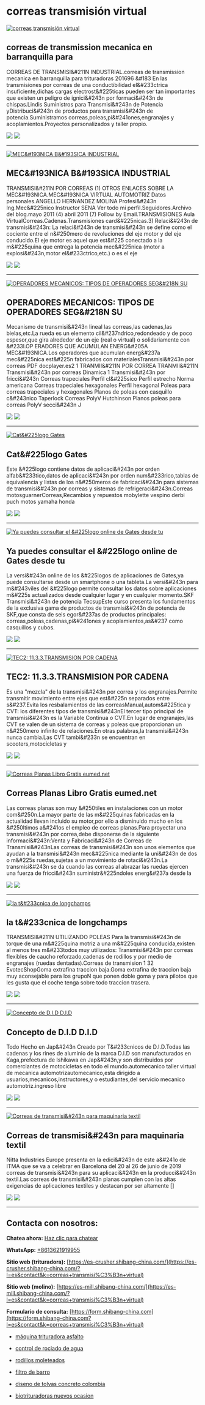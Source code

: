 # correas transmisión virtual

<a href="https://swt.shibang-china.com/?l=es&img&k=correas+transmisi%C3%B3n+virtual" target="_blank">![correas transmisión virtual](http://static.shibang-china.com/all-800x300/1144.jpg)</a>

## correas de transmission mecanica en barranquilla para
CORREAS DE TRANSMISI&#211N INDUSTRIAL.correas de transmission mecanica en barranquilla para trituradoras 201696 &#183 En las transmisiones por correas de una conductibilidad el&#233ctrica insuficiente,dichas cargas electrost&#225ticas pueden ser tan importantes que existen un peligro de ignici&#243n por formaci&#243n de chispas.Lindis Suministros para Transmisi&#243n de Potencia yDistribuci&#243n de productos para transmisi&#243n de potencia.Suministramos correas,poleas,pi&#241ones,engranajes y acoplamientos.Proyectos personalizados y taller propio.


<a href="https://whatsapp.shibangsoft.com/WhatsApp.php" target="_blank" title="WhatsApp">![](http://static.shibang-china.com/icon/whatsapp.png)</a> <a href="https://swt.shibang-china.com/?l=es&icon&k=correas+transmisi%C3%B3n+virtual" target="_blank">![](http://static.shibang-china.com/icon/chat-es.png)</a>

---

<a href="https://swt.shibang-china.com/?l=es&img&k=correas+transmisi%C3%B3n+virtual" target="_blank">![MEC&#193NICA B&#193SICA INDUSTRIAL](http://static.shibang-china.com/all-800x300/704.jpg)</a>

## MEC&#193NICA B&#193SICA INDUSTRIAL
TRANSMISI&#211N POR CORREAS (1) OTROS ENLACES SOBRE LA MEC&#193NICA.MEC&#193NICA VIRTUAL AUTOMOTRIZ Datos personales.ANGELLO HERNANDEZ MOLINA Profesi&#243n Ing.Mec&#225nico Instructor SENA Ver todo mi perfil.Seguidores.Archivo del blog.mayo 2011 (4) abril 2011 (7) Follow by Email.TRANSMISIONES Aula VirtualCorreas.Cadenas.Transmisiones card&#225nicas.3) Relaci&#243n de transmisi&#243n: La relaci&#243n de transmisi&#243n se define como el cociente entre el n&#250mero de revoluciones del eje motor y del eje conducido.El eje motor es aquel que est&#225 conectado a la m&#225quina que entrega la potencia mec&#225nica (motor a explosi&#243n,motor el&#233ctrico,etc.) o es el eje


<a href="https://whatsapp.shibangsoft.com/WhatsApp.php" target="_blank" title="WhatsApp">![](http://static.shibang-china.com/icon/whatsapp.png)</a> <a href="https://swt.shibang-china.com/?l=es&icon&k=correas+transmisi%C3%B3n+virtual" target="_blank">![](http://static.shibang-china.com/icon/chat-es.png)</a>

---

<a href="https://swt.shibang-china.com/?l=es&img&k=correas+transmisi%C3%B3n+virtual" target="_blank">![OPERADORES MECANICOS: TIPOS DE OPERADORES SEG&#218N SU](http://static.shibang-china.com/all-800x300/1148.jpg)</a>

## OPERADORES MECANICOS: TIPOS DE OPERADORES SEG&#218N SU
Mecanismo de transmisi&#243n lineal las correas,las cadenas,las bielas,etc.La rueda es un elemento cil&#237ndrico,redondeado y de poco espesor,que gira alrededor de un eje (real o virtual) o solidariamente con &#233l.OP ERADORES QUE ACUMULAN ENERG&#205A MEC&#193NICA.Los operadores que acumulan energ&#237a mec&#225nica est&#225n fabricados con materialesTransmisi&#243n por correas PDF docplayer.es2 1 TRANMII&#211N POR CORREA TRANMII&#211N Transmisi&#243n por correas Dinamica 1 Transmisi&#243n por fricci&#243n Correas trapeciales Perfil cl&#225sico Perfil estrecho Norma americana Correas trapeciales hexagonales Perfil hexagonal Poleas para correas trapeciales y hexagonales Planos de poleas con casquillo c&#243nico Taperlock Correas PolyV Hutchinson Planos poleas para correas PolyV secci&#243n J


<a href="https://whatsapp.shibangsoft.com/WhatsApp.php" target="_blank" title="WhatsApp">![](http://static.shibang-china.com/icon/whatsapp.png)</a> <a href="https://swt.shibang-china.com/?l=es&icon&k=correas+transmisi%C3%B3n+virtual" target="_blank">![](http://static.shibang-china.com/icon/chat-es.png)</a>

---

<a href="https://swt.shibang-china.com/?l=es&img&k=correas+transmisi%C3%B3n+virtual" target="_blank">![Cat&#225logo Gates](http://static.shibang-china.com/all-800x300/93.jpg)</a>

## Cat&#225logo Gates
Este &#225logo contiene datos de aplicaci&#243n por orden alfab&#233tico,datos de aplicaci&#243n por orden num&#233rico,tablas de equivalencia y listas de los n&#250meros de fabricaci&#243n para sistemas de transmisi&#243n por correas y sistemas de refrigeraci&#243n.Correas motosguarnerCorreas,Recambios y repuestos mobylette vespino derbi puch motos yamaha honda


<a href="https://whatsapp.shibangsoft.com/WhatsApp.php" target="_blank" title="WhatsApp">![](http://static.shibang-china.com/icon/whatsapp.png)</a> <a href="https://swt.shibang-china.com/?l=es&icon&k=correas+transmisi%C3%B3n+virtual" target="_blank">![](http://static.shibang-china.com/icon/chat-es.png)</a>

---

<a href="https://swt.shibang-china.com/?l=es&img&k=correas+transmisi%C3%B3n+virtual" target="_blank">![Ya puedes consultar el &#225logo online de Gates desde tu](http://static.shibang-china.com/all-800x300/1223.jpg)</a>

## Ya puedes consultar el &#225logo online de Gates desde tu
La versi&#243n online de los &#225logos de aplicaciones de Gates,ya puede consultarse desde un smartphone o una tableta.La versi&#243n para m&#243viles del &#225logo permite consultar los datos sobre aplicaciones m&#225s actualizados desde cualquier lugar y en cualquier momento.SKF Transmisi&#243n de potencia TecsupEste curso presenta los fundamentos de la exclusiva gama de productos de transmisi&#243n de potencia de SKF,que consta de seis egor&#237as de productos principales: correas,poleas,cadenas,pi&#241ones y acoplamientos,as&#237 como casquillos y cubos.


<a href="https://whatsapp.shibangsoft.com/WhatsApp.php" target="_blank" title="WhatsApp">![](http://static.shibang-china.com/icon/whatsapp.png)</a> <a href="https://swt.shibang-china.com/?l=es&icon&k=correas+transmisi%C3%B3n+virtual" target="_blank">![](http://static.shibang-china.com/icon/chat-es.png)</a>

---

<a href="https://swt.shibang-china.com/?l=es&img&k=correas+transmisi%C3%B3n+virtual" target="_blank">![TEC2: 11.3.3.TRANSMISION POR CADENA](http://static.shibang-china.com/all-800x300/1136.jpg)</a>

## TEC2: 11.3.3.TRANSMISION POR CADENA
Es una "mezcla" de la transmisi&#243n por correa y los engranajes.Permite transmitir movimiento entre ejes que est&#225n separados entre s&#237.Evita los resbalamientos de las correasManual,autom&#225tica y CVT: los diferentes tipos de transmisi&#243nEl tercer tipo principal de transmisi&#243n es la Variable Continua o CVT.En lugar de engranajes,las CVT se valen de un sistema de correas y poleas que proporcionan un n&#250mero infinito de relaciones.En otras palabras,la transmisi&#243n nunca cambia.Las CVT tambi&#233n se encuentran en scooters,motocicletas y


<a href="https://whatsapp.shibangsoft.com/WhatsApp.php" target="_blank" title="WhatsApp">![](http://static.shibang-china.com/icon/whatsapp.png)</a> <a href="https://swt.shibang-china.com/?l=es&icon&k=correas+transmisi%C3%B3n+virtual" target="_blank">![](http://static.shibang-china.com/icon/chat-es.png)</a>

---

<a href="https://swt.shibang-china.com/?l=es&img&k=correas+transmisi%C3%B3n+virtual" target="_blank">![Correas Planas Libro Gratis eumed.net](http://static.shibang-china.com/all-800x300/699.jpg)</a>

## Correas Planas Libro Gratis eumed.net
Las correas planas son muy &#250tiles en instalaciones con un motor com&#250n.La mayor parte de las m&#225quinas fabricadas en la actualidad llevan incluido su motor,por ello a disminuido mucho en los &#250ltimos a&#241os el empleo de correas planas.Para proyectar una transmisi&#243n por correa,debe disponerse de la siguiente informaci&#243n:Venta y Fabricaci&#243n de Correas de Transmisi&#243nLas correas de transmisi&#243n son unos elementos que ayudan a la transmisi&#243n mec&#225nica mediante la uni&#243n de dos o m&#225s ruedas,sujetas a un movimiento de rotaci&#243n.La transmisi&#243n se da cuando las correas al abrazar las ruedas ejercen una fuerza de fricci&#243n suministr&#225ndoles energ&#237a desde la


<a href="https://whatsapp.shibangsoft.com/WhatsApp.php" target="_blank" title="WhatsApp">![](http://static.shibang-china.com/icon/whatsapp.png)</a> <a href="https://swt.shibang-china.com/?l=es&icon&k=correas+transmisi%C3%B3n+virtual" target="_blank">![](http://static.shibang-china.com/icon/chat-es.png)</a>

---

<a href="https://swt.shibang-china.com/?l=es&img&k=correas+transmisi%C3%B3n+virtual" target="_blank">![la t&#233cnica de longchamps](http://static.shibang-china.com/all-800x300/1351.jpg)</a>

## la t&#233cnica de longchamps
TRANSMISI&#211N UTILIZANDO POLEAS Para la transmisi&#243n de torque de una m&#225quina motriz a una m&#225quina conducida,existen al menos tres m&#233todos muy utilizados: Transmisi&#243n por correas flexibles de caucho reforzado,cadenas de rodillos y por medio de engranajes (ruedas dentadas).Correas de transmision 1 32 EvotecShopGoma extrafina traccion baja.Goma extrafina de traccion baja muy aconsejable para los grupoN que ponen doble goma y para pilotos que les gusta que el coche tenga sobre todo traccion trasera.


<a href="https://whatsapp.shibangsoft.com/WhatsApp.php" target="_blank" title="WhatsApp">![](http://static.shibang-china.com/icon/whatsapp.png)</a> <a href="https://swt.shibang-china.com/?l=es&icon&k=correas+transmisi%C3%B3n+virtual" target="_blank">![](http://static.shibang-china.com/icon/chat-es.png)</a>

---

<a href="https://swt.shibang-china.com/?l=es&img&k=correas+transmisi%C3%B3n+virtual" target="_blank">![Concepto de D.I.D D.I.D](http://static.shibang-china.com/all-800x300/843.jpg)</a>

## Concepto de D.I.D D.I.D
Todo Hecho en Jap&#243n Creado por T&#233cnicos de D.I.D.Todas las cadenas y los rines de aluminio de la marca D.I.D son manufacturados en Kaga,prefectura de Ishikawa en Jap&#243n,y son distribuidos por comerciantes de motocicletas en todo el mundo.automecanico taller virtual de mecanica automotrizautomecanico,esta dirigido a usuarios,mecanicos,instructores,y o estudiantes,del servicio mecanico automotriz.ingreso libre


<a href="https://whatsapp.shibangsoft.com/WhatsApp.php" target="_blank" title="WhatsApp">![](http://static.shibang-china.com/icon/whatsapp.png)</a> <a href="https://swt.shibang-china.com/?l=es&icon&k=correas+transmisi%C3%B3n+virtual" target="_blank">![](http://static.shibang-china.com/icon/chat-es.png)</a>

---

<a href="https://swt.shibang-china.com/?l=es&img&k=correas+transmisi%C3%B3n+virtual" target="_blank">![Correas de transmisi&#243n para maquinaria textil](http://static.shibang-china.com/all-800x300/1033.jpg)</a>

## Correas de transmisi&#243n para maquinaria textil
Nitta Industries Europe presenta en la edici&#243n de este a&#241o de ITMA que se va a celebrar en Barcelona del 20 al 26 de junio de 2019 correas de transmisi&#243n para su aplicaci&#243n en la producci&#243n textil.Las correas de transmisi&#243n planas cumplen con las altas exigencias de aplicaciones textiles y destacan por ser altamente []

<a href="https://whatsapp.shibangsoft.com/WhatsApp.php" target="_blank" title="WhatsApp">![](http://static.shibang-china.com/icon/whatsapp.png)</a> <a href="https://swt.shibang-china.com/?l=es&icon&k=correas+transmisi%C3%B3n+virtual" target="_blank">![](http://static.shibang-china.com/icon/chat-es.png)</a>

---
## Contacta con nosotros:

**Chatea ahora:** [Haz clic para chatear](https://swt.shibang-china.com?l=es&contact&k=correas+transmisi%C3%B3n+virtual)

**WhatsApp:**  [+8613621919955](https://whatsapp.shibangsoft.com/WhatsApp.php)

**Sitio web (trituradora):** [https://es-crusher.shibang-china.com/](https://es-crusher.shibang-china.com/?l=es&contact&k=correas+transmisi%C3%B3n+virtual)

**Sitio web (molino):** [https://es-mill.shibang-china.com/](https://es-mill.shibang-china.com/?l=es&contact&k=correas+transmisi%C3%B3n+virtual)

**Formulario de consulta:** [https://form.shibang-china.com](https://form.shibang-china.com?l=es&contact&k=correas+transmisi%C3%B3n+virtual)

* [máquina trituradora asfalto](../86/m%C3%A1quina%20trituradora%20asfalto.md)

* [control de rociado de agua](../81/control%20de%20rociado%20de%20agua.md)

* [rodillos moleteados](../95/rodillos%20moleteados.md)

* [filtro de barro](../91/filtro%20de%20barro.md)

* [diseno de tolvas concreto colombia](../81/diseno%20de%20tolvas%20concreto%20colombia.md)

* [biotrituradoras nuevos ocasion](../90/biotrituradoras%20nuevos%20ocasion.md)